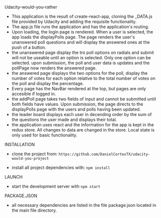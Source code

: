 Udacity-would-you-rather

* This application is the result of create-react-app, cloning the _DATA.js file provided by Udacity and   adding the requisite functionality.
* The app.js file runs the application and has the application's routing. 
* Upon loading, the login page is rendered. When a user is selected, the app loads the displayPolls page. The page renders the user's unanswered poll questions and will display the answered ones at the push of a button.
* the unanswered page display the tro poll options on radials and submit will not be useable until an option is selected. Only one option can be selected. upon submission, the poll and user data is updates and the pollPage now renders the answered page.
* the answered page displays the two options for the poll, display the number of votes for each option relative to the total number of votes on the poll and display the percentage.
* Every page has the NavBar rendered at the top, but pages are only accesible if logged in.
* the addPoll page takes two fields of input and cannot be submitted until both fields have values. Upon submission, the page directs to the displayPolls page with the users and polls having been updated.
* the leader board displays each user in decending order by the sum of the questions the user made and displays their total.
* the application uses react and the information for the app is kept in the redux store. All changes to data are changed in the store. Local state is only used for basic functionality.

INSTALLATION

* clone the project from:
   `https://github.com/DanielCortesTX/udacity-would-you-project`

* install all project dependencies with:
   `npm install`

LAUNCH

* start the development server with 
  `npm start`

PACKAGE.JSON

* all necessary dependencies are listed in the file package.json located in the main file directory.